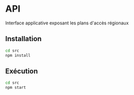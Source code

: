 # API

Interface applicative exposant les plans d'accès régionaux

## Installation

```sh
cd src
npm install
```

## Exécution

```sh
cd src
npm start
```
